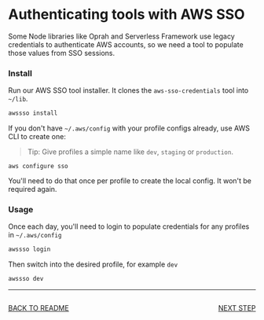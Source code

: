 # Authenticating tools with AWS SSO

Some Node libraries like Oprah and Serverless Framework use legacy credentials to
authenticate AWS accounts, so we need a tool to populate those values from SSO sessions.

### Install

Run our AWS SSO tool installer. It clones the `aws-sso-credentials` tool into `~/lib`.

```sh
awssso install
```

If you don't have `~/.aws/config` with your profile configs already, use AWS CLI to create one:

> Tip:  Give profiles a simple name like `dev`, `staging` or `production`.

```
aws configure sso
```

You'll need to do that once per profile to create the local config. It won't be required again.

### Usage

Once each day, you'll need to login to populate credentials for any profiles in `~/.aws/config`

```sh
awssso login
```

Then switch into the desired profile, for example `dev`

```sh
awssso dev
```

---

<div style="float:left">

  [BACK TO README](../README.md#Setup)
  
</div>

<div style="float:right">

  [NEXT STEP](./KEYS.md)

</div>
